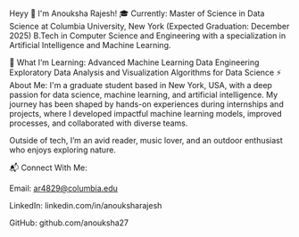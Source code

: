 Heyy 👋
I'm Anouksha Rajesh!
🎓 Currently:
Master of Science in Data Science at Columbia University, New York (Expected Graduation: December 2025)
B.Tech in Computer Science and Engineering with a specialization in Artificial Intelligence and Machine Learning.

🌱 What I’m Learning:
Advanced Machine Learning
Data Engineering
Exploratory Data Analysis and Visualization
Algorithms for Data Science
⚡ About Me:
I'm a graduate student based in New York, USA, with a deep passion for data science, machine learning, and artificial intelligence. My journey has been shaped by hands-on experiences during internships and projects, where I developed impactful machine learning models, improved processes, and collaborated with diverse teams.

Outside of tech, I’m an avid reader, music lover, and an outdoor enthusiast who enjoys exploring nature.

📬 Connect With Me:

Email: ar4829@columbia.edu

LinkedIn: linkedin.com/in/anouksharajesh

GitHub: github.com/anouksha27


